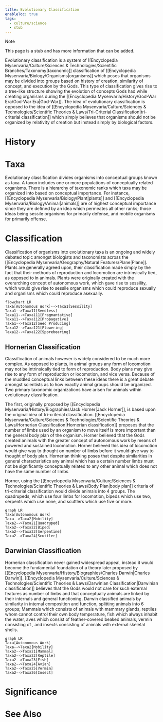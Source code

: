 ```yaml
---
title: Evolutionary Classification
enableToc: true
tags:
  - culture/science
  - stub
---
```


> [!note]
> This page is a stub and has more information that can be added.

Evolutionary classification is a system of [[Encyclopedia Mysenvaria/Culture/Sciences & Technologies/Scientific Branches/Taxonomy|taxonomic]] classification of [[Encyclopedia Mysenvaria/Biology/Organisms|organisms]] which poses that organisms may be divided into groups based on history of creation, similarity of concept, and execution by the Gods. This type of classification gives rise to a tree-like structure showing the evolution of concepts Gods had while creating organisms during the [[Encyclopedia Mysenvaria/History/God-War Era/God-War Era|God-War]]. The idea of evolutionary classification is opposed to the idea of [[Encyclopedia Mysenvaria/Culture/Sciences & Technologies/Scientific Theories & Laws/Tri-Criterial Classification|tri-criterial classification]] which simply believes that organisms should not be organized by relativity of creation but instead simply by biological factors.
# History

# Taxa
Evolutionary classification divides organisms into conceptual groups known as taxa. A taxon includes one or more populations of conceptually related organisms. There is a hierarchy of taxonomic ranks which taxa may be organized into based on conceptual importance. For instance, [[Encyclopedia Mysenvaria/Biology/Plant|plants]] and [[Encyclopedia Mysenvaria/Biology/Animal|animals]] are of highest conceptual importance since they are defined by an idea which permeates all other ranks; those ideas being sessile organisms for primarily defense, and mobile organisms for primarily offense.
# Classification
Classification of organisms into evolutionary taxa is an ongoing and widely debated topic amongst biologists and taxonomists across the [[Encyclopedia Mysenvaria/Geography/Natural Features/Plane|Plane]]. Plants are generally agreed upon, their classification made simply by the fact that their methods of reproduction and locomotion are intrinsically tied, as opposed to in animals. Plants were originally created with the overarching concept of autonomous work, which gave rise to sessility, which would give rise to sessile organisms which could reproduce sexually and organisms which could reproduce asexually.
```mermaid
flowchart LR
Taxa[Autonomous Work]-->Taxa1[Sessility]
Taxa1-->Taxa11[Seedless]
Taxa11-->Taxa111[Fragmantative]
Taxa11-->Taxa112[Propagative]
Taxa1-->Taxa12[Seed Producing]
Taxa12-->Taxa121[Flowering]
Taxa12-->Taxa122[Sporebearing]
```
## Hornerian Classification
Classification of animals however is widely considered to be much more complex. As opposed to plants, in animal groups any form of locomotion may not be intrinsically tied to form of reproduction. Body plans may give rise to any form of reproduction or locomotion, and vice versa. Because of the muddled conceptual links between these ideas there is a great debate amongst scientists as to how exactly animal groups should be organized. Two primary taxonomic organizations have arisen for animals within evolutionary classification.

The first, originally proposed by [[Encyclopedia Mysenvaria/History/Biographies/Jack Horner|Jack Horner]], is based upon the original idea of tri-criterial classification. [[Encyclopedia Mysenvaria/Culture/Sciences & Technologies/Scientific Theories & Laws/Hornerian Classification|Hornerian classification]] proposes that the number of limbs used by an organism to move itself is more important than the general body plan of the organism. Horner believed that the Gods created animals with the greater concept of autonomous work by means of powered and sustained locomotion. Horner believed this idea of locomotion would give way to thought on number of limbs before it would give way to thought of body plan. Hornerian thinking poses that despite similarities in general characteristics any animal which has a certain number limbs must not be significantly conceptually related to any other animal which does not have the same number of limbs.

Horner, using the [[Encyclopedia Mysenvaria/Culture/Sciences & Technologies/Scientific Theories & Laws/Body Plan|body plan]] criteria of tri-criterial classification would divide animals into 4 groups. The quadrupeds, which use four limbs for locomotion, bipeds which use two, serpents which use none, and scuttlers which use five or more.
```mermaid
graph LR
Taxa[Autonomous Work]
Taxa-->Taxa2[Mobility]
Taxa2-->Taxa21[Quadruped]
Taxa2-->Taxa22[Biped]
Taxa2-->Taxa23[Serpentine]
Taxa2-->Taxa24[Scuttler]
```
## Darwinian Classification
Hornerian classification never gained widespread appeal, instead it would become the fundamental foundation of a theory later proposed by [[Encyclopedia Mysenvaria/History/Biographies/Charles Darwin|Charles Darwin]]. [[Encyclopedia Mysenvaria/Culture/Sciences & Technologies/Scientific Theories & Laws/Darwinian Classification|Darwinian classification]] believes that the Gods would not care for such external features as number of limbs and that conceptually animals are linked by their internals and general functioning. Darwin classified animals by similarity in internal composition and function, splitting animals into 6 groups; Mammals which consists of animals with mammary glands, reptiles whom cannot control their own body temperature, fish which always inhabit the water, aves which consist of feather-covered beaked animals, vermin consisting of , and insects consisting of animals with external skeletal shells.
```mermaid
graph LR
Taxa[Autonomous Work]
Taxa-->Taxa2[Mobility]
Taxa2-->Taxa21[Mammal]
Taxa2-->Taxa22[Reptile]
Taxa2-->Taxa23[Fish]
Taxa2-->Taxa24[Avian]
Taxa2-->Taxa25[Vermin]
Taxa2-->Taxa26[Insect]
```
# Significance

# See Also